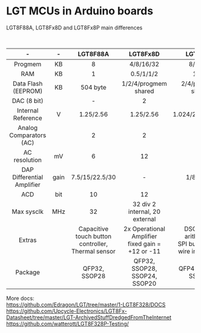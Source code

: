 # LGT MCUs in Arduino boards

LGT8F88A, LGT8Fx8D and LGT8Fx8P main differences

<br>

| - | - | LGT8F88A | LGT8Fx8D | LGT8Fx8P |
| :-----------: | :----: | :-------: | :---------: | :--------:|
| Progmem | KB | 8 | 4/8/16/32 | 8/16/32 |
| RAM | KB | 1 | 0.5/1/1/2 | 1/1/2 |
| Data Flash (EEPROM) | KB | 504 byte | 1/2/4/progmem shared | 2/4/progmem shared |
| DAC (8 bit) |  | - | 2 | 1 |
| Internal Reference | V | 1.25/2.56 | 1.25/2.56 | 1.024/2.048/4.096 |
| Analog Comparators (AC) |  | 2 | 2 | 2 |
| AC resolution | mV | 6 | 12 | 10 |
| DAP Differential Amplifier | gain | 7.5/15/22.5/30 | - | 1/8/16/32 |
| ACD | bit | 10 | 12 | 12 |
| Max sysclk | MHz | 32 | 32 div 2 internal, 20 external | 32 |
| Extras |  | Capacitive touch button controller, <br> Thermal sensor | 2x Operational Amplifier <br> fixed gain = +12 or -11 | DSC (16 bit arithmetic), <br> SPI buffer, SPI 2 wire input mode |
| Package |  | QFP32, SSOP28 | QFP32, SSOP28, SSOP24, SSOP20 | QFP48, QFP32, SSOP20 |

More docs: <br>
https://github.com/Edragon/LGT/tree/master/1-LGT8F328/DOCS <br>
https://github.com/Upcycle-Electronics/LGT8Fx-Datasheet/tree/master/LGT-ArchivedStuffDredgedFromTheInternet <br>
https://github.com/watterott/LGT8F328P-Testing/ <br>
